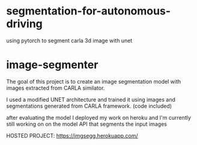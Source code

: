 # segmentation-for-autonomous-driving
using pytorch to segment carla 3d image with unet 
# image-segmenter


The goal of this project is to create an image segmentation model with images extracted from CARLA similator.

I used a modified UNET architecture and  trained it using images and segmentations generated from CARLA framework. (code included)

after evaluating the model I deployed my work on heroku and I'm currently still working on on the model API that segments the input images



HOSTED PROJECT: https://imgsegg.herokuapp.com/
